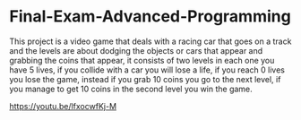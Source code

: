 # Final-Exam-Advanced-Programming

This project is a video game that deals with a racing car that goes on a track and the levels are about dodging the objects or cars that appear and grabbing the coins that appear, it consists of two levels in each one you have 5 lives, if you collide with a car you will lose a life, if you reach 0 lives you lose the game, instead if you grab 10 coins you go to the next level, if you manage to get 10 coins in the second level you win the game.

https://youtu.be/lfxocwfKj-M 
